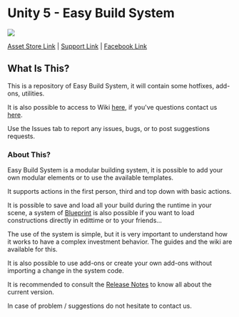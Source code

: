 # Unity 5 - Easy Build System

[![](https://gyazo.com/6ac23b9b88f2ddcaf90799cbb7e1f224.png)](https://www.assetstore.unity3d.com/#!/content/71391)

[Asset Store Link](https://www.assetstore.unity3d.com/#!/content/45394) | [Support Link](https://www.assetstore.unity3d.com/#!/content/45394) | [Facebook Link](https://www.facebook.com/AdsStudioQuebec/)

## What Is This?

This is a repository of Easy Build System, it will contain some hotfixes, add-ons, utilities.

It is also possible to access to Wiki [here](https://github.com/), if you've questions contact us [here](https://www.adsstudio12.net/).

Use the Issues tab to report any issues, bugs, or to post suggestions requests.

### About This?

Easy Build System is a modular building system, it is possible to add your own modular elements or to use the available templates.

It supports actions in the first person, third and top down with basic actions.

It is possible to save and load all your build during the runtime in your scene, a system of [Blueprint](https://www.adsstudio12.net/) is also possible if you want to load constructions directly in edittime or to your friends...

The use of the system is simple, but it is very important to understand how it works to have a complex investment behavior.
The guides and the wiki are available for this.

It is also possible to use add-ons or create your own add-ons without importing a change in the system code.

It is recommended to consult the [Release Notes](https://www.adsstudio12.net/) to know all about the current version.

In case of problem / suggestions do not hesitate to contact us.
